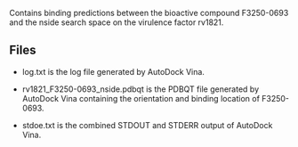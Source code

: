 Contains binding predictions between the bioactive compound F3250-0693 and the nside search space on the virulence factor rv1821.

## Files

- log.txt is the log file generated by AutoDock Vina.

- rv1821_F3250-0693_nside.pdbqt is the PDBQT file generated by AutoDock Vina containing the orientation and binding location of F3250-0693.

- stdoe.txt is the combined STDOUT and STDERR output of AutoDock Vina.

